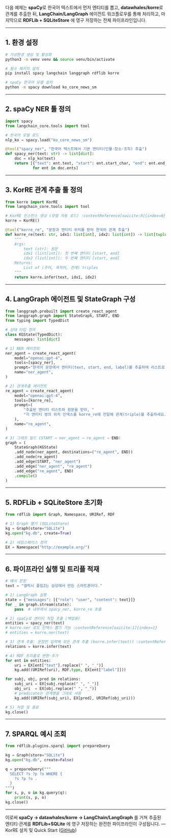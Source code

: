 다음 예제는 **spaCy**로 한국어 텍스트에서 먼저 엔티티를 뽑고, **datawhales/korre**로 관계를 추출한 뒤, **LangChain/LangGraph** 에이전트 워크플로우를 통해 처리하고, 마지막으로 **RDFLib + SQLiteStore** 에 영구 저장하는 전체 파이프라인입니다.

---

## 1. 환경 설정

```bash
# 가상환경 생성 및 활성화
python3 -m venv venv && source venv/bin/activate

# 필수 패키지 설치
pip install spacy langchain langgraph rdflib korre

# spaCy 한국어 모델 설치
python -m spacy download ko_core_news_sm
```

---

## 2. spaCy NER 툴 정의

```python
import spacy
from langchain_core.tools import tool

# 한국어 모델 로드
nlp_ko = spacy.load("ko_core_news_sm")

@tool("spacy_ner", "한국어 텍스트에서 기본 엔티티(인물·장소·조직) 추출")
def spacy_ner(text: str) -> list[dict]:
    doc = nlp_ko(text)
    return [{"text": ent.text, "start": ent.start_char, "end": ent.end_char, "label": ent.label_}
            for ent in doc.ents]
```

---

## 3. KorRE 관계 추출 툴 정의

```python
from korre import KorRE
from langchain_core.tools import tool

# KorRE 인스턴스 생성 (모델 자동 로드) :contentReference[oaicite:0]{index=0}
korre = KorRE()

@tool("korre_re", "문장과 엔티티 위치를 받아 한국어 관계 추출")
def korre_re(text: str, idx1: list[int], idx2: list[int]) -> list[tuple[str,str,str]]:
    """
    Args:
        text (str): 원문
        idx1 (list[int]): 첫 번째 엔티티 [start, end]
        idx2 (list[int]): 두 번째 엔티티 [start, end]
    Returns:
        List of (주어, 목적어, 관계) triples
    """
    return korre.infer(text, idx1, idx2)
```

---

## 4. LangGraph 에이전트 및 StateGraph 구성

```python
from langgraph.prebuilt import create_react_agent
from langgraph.graph import StateGraph, START, END
from typing import TypedDict

# 상태 타입 정의
class KGState(TypedDict):
    messages: list[dict]

# 1) NER 에이전트
ner_agent = create_react_agent(
    model="openai:gpt-4",
    tools=[spacy_ner],
    prompt="한국어 문장에서 엔티티(text, start, end, label)를 추출하여 리스트로 반환하세요.",
    name="ner_agent",
)

# 2) 관계추출 에이전트
re_agent = create_react_agent(
    model="openai:gpt-4",
    tools=[korre_re],
    prompt=(
        "추출된 엔티티 리스트와 원문을 받아, "
        "각 엔티티 쌍의 위치 인덱스를 korre_re에 전달해 관계(triple)를 추출하세요."
    ),
    name="re_agent",
)

# 3) 그래프 빌드 (START → ner_agent → re_agent → END)
graph = (
    StateGraph(KGState)
    .add_node(ner_agent, destinations=("re_agent", END))
    .add_node(re_agent)
    .add_edge(START, "ner_agent")
    .add_edge("ner_agent", "re_agent")
    .add_edge("re_agent", END)
    .compile()
)
```

---

## 5. RDFLib + SQLiteStore 초기화

```python
from rdflib import Graph, Namespace, URIRef, RDF

# 1) Graph 열기 (SQLiteStore)
kg = Graph(store="SQLite")
kg.open("kg.db", create=True)

# 2) 네임스페이스 정의
EX = Namespace("http://example.org/")
```

---

## 6. 파이프라인 실행 및 트리플 적재

```python
# 예시 문장
text = "갤럭시 플립2는 삼성에서 만든 스마트폰이다."

# 1) LangGraph 실행
state = {"messages": [{"role": "user", "content": text}]}
for _ in graph.stream(state):
    pass  # 내부에서 spacy_ner, korre_re 호출

# 2) spaCy로 엔티티 직접 추출 (백업용)
entities = spacy_ner(text)
# korre.ner 로도 인덱스 뽑기 가능 :contentReference[oaicite:1]{index=1}
# entities = korre.ner(text)

# 3) 관계 추출: 문장만 입력해 모든 관계 추출 (korre.infer(text)) :contentReference[oaicite:2]{index=2}
relations = korre.infer(text)

# 4) RDF 트리플로 변환·추가
for ent in entities:
    uri = EX[ent["text"].replace(" ", "_")]
    kg.add((URIRef(uri), RDF.type, EX[ent["label"]]))

for subj, obj, pred in relations:
    subj_uri = EX[subj.replace(" ", "_")]
    obj_uri  = EX[obj.replace(" ", "_")]
    # predicate는 관계명을 그대로 사용
    kg.add((URIRef(subj_uri), EX[pred], URIRef(obj_uri)))

# 5) 저장 및 종료
kg.close()
```

---

## 7. SPARQL 예시 조회

```python
from rdflib.plugins.sparql import prepareQuery

kg = Graph(store="SQLite")
kg.open("kg.db", create=False)

q = prepareQuery("""
  SELECT ?s ?p ?o WHERE {
    ?s ?p ?o .
  }
""")
for s, p, o in kg.query(q):
    print(s, p, o)
kg.close()
```

---

이로써 **spaCy → datawhales/korre → LangChain/LangGraph** 를 거쳐 추출된 엔티티·관계를 **RDFLib+SQLite** 에 영구 저장하는 완전한 파이프라인이 구성됩니다.
— KorRE 설치 및 Quick Start ([GitHub][1])

[1]: https://github.com/datawhales/korre "GitHub - datawhales/korre: 한국어 관계 추출 모듈을 구현한 라이브러리입니다."

